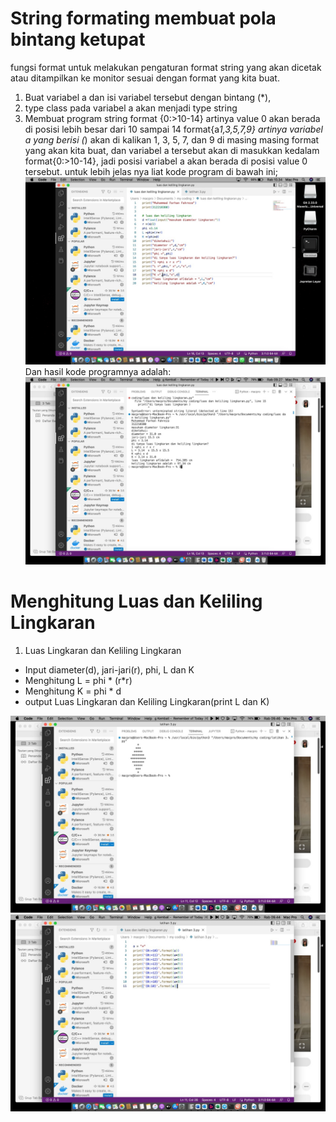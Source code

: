 # String formating membuat pola bintang ketupat
fungsi format untuk melakukan pengaturan format string yang akan dicetak atau ditampilkan ke monitor sesuai dengan format yang kita buat.
1. Buat variabel a dan isi variabel tersebut dengan bintang (*),
2. type class pada variabel a akan menjadi type string 
3. Membuat program string format {0:>10-14} artinya value 0 akan berada di posisi lebih besar dari 10 sampai 14
format{a*1,3,5,7,9} artinya variabel a yang berisi (*) akan di kalikan 1, 3, 5, 7, dan 9 di masing masing format yang akan kita buat, dan variabel a tersebut akan di masukkan kedalam format{0:>10-14}, jadi posisi variabel a akan berada di posisi value 0 tersebut.
untuk lebih jelas nya liat kode program di bawah ini;
![img.1](gambar/Gambar%20WhatsApp%202022-11-02%20pukul%2010.35.24.jpg)
Dan hasil kode programnya adalah:
![img.2](gambar/Gambar%20WhatsApp%202022-11-02%20pukul%2010.09.34.jpg)


# **Menghitung Luas dan Keliling Lingkaran**
1. Luas Lingkaran dan Keliling Lingkaran
- Input diameter(d), jari-jari(r), phi, L dan K
- Menghitung L = phi * (r*r)
- Menghitung K = phi * d
- output Luas Lingkaran dan Keliling Lingkaran(print L dan K)

![img.3](gambar/Gambar%20WhatsApp%202022-11-02%20pukul%2010.14.18.jpg)
![img.4](gambar/Gambar%20WhatsApp%202022-11-02%20pukul%2010.17.04.jpg)